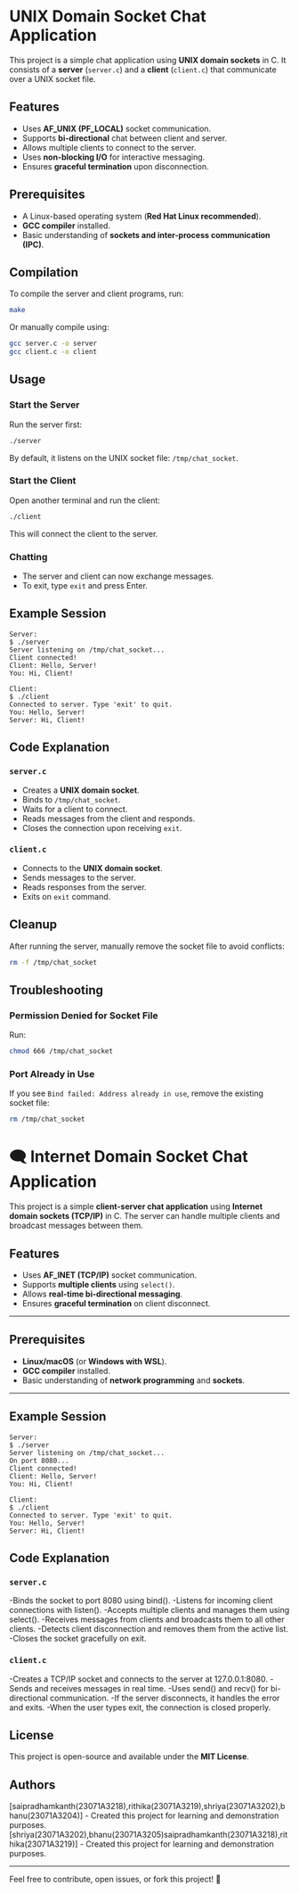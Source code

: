 # UNIX Domain Socket Chat Application

This project is a simple chat application using **UNIX domain sockets** in C. It consists of a **server** (`server.c`) and a **client** (`client.c`) that communicate over a UNIX socket file.

## Features
- Uses **AF_UNIX (PF_LOCAL)** socket communication.
- Supports **bi-directional** chat between client and server.
- Allows multiple clients to connect to the server.
- Uses **non-blocking I/O** for interactive messaging.
- Ensures **graceful termination** upon disconnection.

## Prerequisites
- A Linux-based operating system (**Red Hat Linux recommended**).
- **GCC compiler** installed.
- Basic understanding of **sockets and inter-process communication (IPC)**.

## Compilation
To compile the server and client programs, run:
```sh
make
```
Or manually compile using:
```sh
gcc server.c -o server
gcc client.c -o client
```

## Usage
### Start the Server
Run the server first:
```sh
./server
```
By default, it listens on the UNIX socket file: `/tmp/chat_socket`.

### Start the Client
Open another terminal and run the client:
```sh
./client
```
This will connect the client to the server.

### Chatting
- The server and client can now exchange messages.
- To exit, type `exit` and press Enter.

## Example Session
```
Server:
$ ./server
Server listening on /tmp/chat_socket...
Client connected!
Client: Hello, Server!
You: Hi, Client!
```

```
Client:
$ ./client
Connected to server. Type 'exit' to quit.
You: Hello, Server!
Server: Hi, Client!
```

## Code Explanation
### `server.c`
- Creates a **UNIX domain socket**.
- Binds to `/tmp/chat_socket`.
- Waits for a client to connect.
- Reads messages from the client and responds.
- Closes the connection upon receiving `exit`.

### `client.c`
- Connects to the **UNIX domain socket**.
- Sends messages to the server.
- Reads responses from the server.
- Exits on `exit` command.

## Cleanup
After running the server, manually remove the socket file to avoid conflicts:
```sh
rm -f /tmp/chat_socket
```

## Troubleshooting
### **Permission Denied for Socket File**
Run:
```sh
chmod 666 /tmp/chat_socket
```

### **Port Already in Use**
If you see `Bind failed: Address already in use`, remove the existing socket file:
```sh
rm /tmp/chat_socket
```
# 🗨️ Internet Domain Socket Chat Application  

This project is a simple **client-server chat application** using **Internet domain sockets (TCP/IP)** in C. The server can handle multiple clients and broadcast messages between them.

## Features  
- Uses **AF_INET (TCP/IP)** socket communication.  
- Supports **multiple clients** using `select()`.  
- Allows **real-time bi-directional messaging**.  
- Ensures **graceful termination** on client disconnect.  

---

## Prerequisites  
- **Linux/macOS** (or **Windows with WSL**).  
- **GCC compiler** installed.  
- Basic understanding of **network programming** and **sockets**.  

---
## Example Session
```
Server:
$ ./server
Server listening on /tmp/chat_socket...
On port 8080...
Client connected!
Client: Hello, Server!
You: Hi, Client!
```

```
Client:
$ ./client
Connected to server. Type 'exit' to quit.
You: Hello, Server!
Server: Hi, Client!
```

## Code Explanation
### `server.c`
-Binds the socket to port 8080 using bind().
-Listens for incoming client connections with listen().
-Accepts multiple clients and manages them using select().
-Receives messages from clients and broadcasts them to all other clients.
-Detects client disconnection and removes them from the active list.
-Closes the socket gracefully on exit.
### `client.c`
-Creates a TCP/IP socket and connects to the server at 127.0.0.1:8080.
-Sends and receives messages in real time.
-Uses send() and recv() for bi-directional communication.
-If the server disconnects, it handles the error and exits.
-When the user types exit, the connection is closed properly.
## License
This project is open-source and available under the **MIT License**.

## Authors
[saipradhamkanth(23071A3218),rithika(23071A3219),shriya(23071A3202),bhanu(23071A3204)] - Created this project for learning and demonstration purposes.
[shriya(23071A3202),bhanu(23071A3205)saipradhamkanth(23071A3218),rithika(23071A3219)] - Created this project for learning and demonstration purposes.

---
Feel free to contribute, open issues, or fork this project! 🚀
